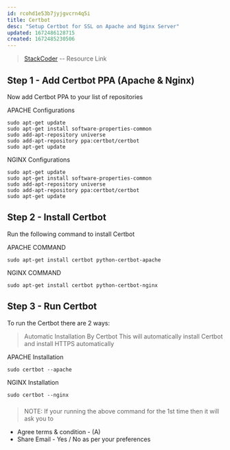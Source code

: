 ```yaml
---
id: rcohd1e53b7jyjgvcrn4q5i
title: Certbot
desc: "Setup Certbot for SSL on Apache and Nginx Server"
updated: 1672486128715
created: 1672485230506
---
```


> [StackCoder](https://stackcoder.in/posts/how-to-create-free-ssl-certificate-with-lets-encrypt-certbot-in-linux-single-multiple-domains) -- Resource Link

## **Step 1 - Add Certbot PPA (Apache & Nginx)**

Now add Certbot PPA to your list of repositories

APACHE Configurations

```shell
sudo apt-get update
sudo apt-get install software-properties-common
sudo add-apt-repository universe
sudo add-apt-repository ppa:certbot/certbot
sudo apt-get update
```

NGINX Configurations

```shell
sudo apt-get update
sudo apt-get install software-properties-common
sudo add-apt-repository universe
sudo add-apt-repository ppa:certbot/certbot
sudo apt-get update
```

## **Step 2 - Install Certbot**

Run the following command to install Certbot

APACHE COMMAND

```shell
sudo apt-get install certbot python-certbot-apache
```

NGINX COMMAND

```shell
sudo apt-get install certbot python-certbot-nginx
```

## **Step 3 - Run Certbot**

To run the Certbot there are 2 ways:

> Automatic Installation By Certbot
> This will automatically install Certbot and install HTTPS automatically

APACHE Installation

```shell
sudo certbot --apache
```

NGINX Installation

```shell
sudo certbot --nginx
```

###

> NOTE: If your running the above command for the 1st time then it will ask you to

- Agree terms & condition - (A)
- Share Email - Yes / No as per your preferences
